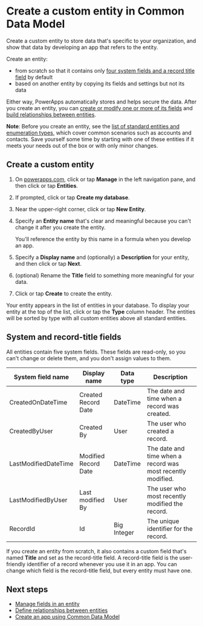 <properties
	pageTitle="Create a custom entity | Microsoft Common Data Model"
	description="Create a custom entity based on another entity or from scratch."
	services="powerapps"
	documentationCenter="na"
	authors="karthik-1"
	manager="erikre"
	editor=""
	tags=""/>

<tags
   ms.service="powerapps"
   ms.devlang="na"
   ms.topic="article"
   ms.tgt_pltfrm="na"
   ms.workload="na"
   ms.date="08/01/2016"
   ms.author="karthikb"/>

# Create a custom entity in Common Data Model
Create a custom entity to store data that's specific to your organization, and show that data by developing an app that refers to the entity.

Create an entity:

- from scratch so that it contains only [four system fields and a record title field](data-platform-create-entity.md#system-and-record-title-fields) by default
- based on another entity by copying its fields and settings but not its data

Either way, PowerApps automatically stores and helps secure the data. After you create an entity, you can [create or modify one or more of its fields](data-platform-manage-fields.md) and [build relationships between entities](data-platform-manage-fields.md).

**Note**: Before you create an entity, see the [list of standard entities and enumeration types](data-platform-intro.md), which cover common scenarios such as accounts and contacts. Save yourself some time by starting with one of these entities if it meets your needs out of the box or with only minor changes.

## Create a custom entity ##
1. On [powerapps.com](http://powerapps.com), click or tap **Manage** in the left navigation pane, and then click or tap **Entities**.

1. If prompted, click or tap **Create my database**.

1. Near the upper-right corner, click or tap **New Entity**.

1. Specify an **Entity name** that's clear and meaningful because you can't change it after you create the entity.

	You'll reference the entity by this name in a formula when you develop an app.

1. Specify a **Display name** and (optionally) a **Description** for your entity, and then click or tap **Next**.

1. (optional) Rename the **Title** field to something more meaningful for your data.

1. Click or tap **Create** to create the entity.

Your entity appears in the list of entities in your database. To display your entity at the top of the list, click or tap the **Type** column header. The entities will be sorted by type with all custom entities above all standard entities.

## System and record-title fields ##
All entities contain five system fields. These fields are read-only, so you can't change or delete them, and you don't assign values to them.

| System field name    | Display name     | Data type | Description |
|----------------------|------------------|-----------|-------------|
| CreatedOnDateTime    | Created Record Date        | DateTime  | The date and time when a record was created. |
| CreatedByUser        | Created By       | User      | The user who created a record.		         |
| LastModifiedDateTime | Modified Record Date | DateTime  | The date and time when a record was  most recently modified. |
| LastModifiedByUser   | Last modified By | User      | The user who most recently modified the record.        |
| RecordId | Id | Big Integer      | The unique identifier for the record.        |

If you create an entity from scratch, it also contains a custom field that's named **Title** and set as the record-title field. A record-title field is the user-friendly identifier of a record whenever you use it in an app. You can change which field is the record-title field, but every entity must have one.

## Next steps ##
- [Manage fields in an entity](data-platform-manage-fields.md)
- [Define relationships between entities](data-platform-entity-lookup.md)
- [Create an app using Common Data Model](data-platform-create-app.md)
